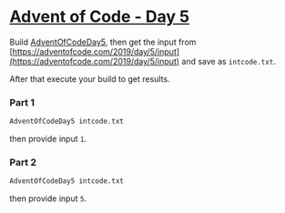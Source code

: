 # [Advent of Code - Day 5](https://adventofcode.com/2019/day/5)
Build [AdventOfCodeDay5](https://github.com/BigETI/AdventOfCode/tree/master/AdventOfCodeDay5), then get the input from [https://adventofcode.com/2019/day/5/input](https://adventofcode.com/2019/day/5/input) and save as `intcode.txt`.

After that execute your build to get results.

### Part 1
```BASH
AdventOfCodeDay5 intcode.txt
```
then provide input `1`.

### Part 2
```BASH
AdventOfCodeDay5 intcode.txt
```
then provide input `5`.